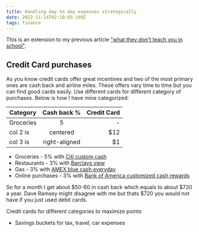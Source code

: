 ```yaml
---
title: Handling day to day expenses strategically
date: 2022-11-14T02:10:03.199Z
tags: finance
---
```

This is an extension to my previous article ["what they don't teach you in school"](what-they-dont-teach-you-in-school/).

## Credit Card purchases

As you know credit cards offer great incentives and two of the most primary ones are cash back and airline miles. These offers vary time to time but you can find good cards easily. Use different cards for different category of purchases. Below is how I have mine categorized:

| Category   |      Cash back %      |  Credit Card |
|----------|:-------------:|------:|
| Groceries |  5 | - |
| col 2 is |    centered   |   $12 |
| col 3 is | right-aligned |    $1 |

- Groceries - 5% with [Citi custom cash](https://www.citi.com/credit-cards/citi-custom-cash-credit-card?category=view-all-credit-cards&intc=megamenu~creditcards~vac&afc=1C2)
- Restaurants - 3% with [Barclays view](https://cards.barclaycardus.com/banking/cards/barclaysview/)
- Gas - 3% with [AMEX blue cash everyday](https://www.americanexpress.com/us/credit-cards/card/blue-cash-everyday/)
- Online purchases - 3% with [Bank of America customized cash rewards](https://www.bankofamerica.com/credit-cards/cash-back-credit-cards/)

So for a month I get about $50-60 in cash back which equals to about $720 a year.
Dave Ramsey might disagree with me but thats $720 you would not have if you just used debit cards.

Credit cards for different categories to maximize points

- Savings buckets for tax, travel, car expenses